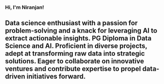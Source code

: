 ### Hi, I'm Niranjan!

## Data science enthusiast with a passion for problem-solving and a knack for leveraging AI to extract actionable insights. PG Diploma in Data Science and AI. Proficient in diverse projects, adept at transforming raw data into strategic solutions. Eager to collaborate on innovative ventures and contribute expertise to propel data-driven initiatives forward.
